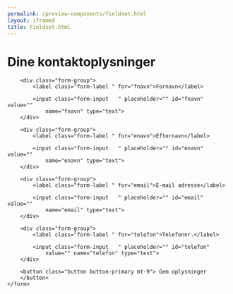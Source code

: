 ```yaml
--- 
permalink: /preview-components/fieldset.html
layout: iframed 
title: Fieldset.html
---
```

<div class="container">
    <h1 class="h2">Dine kontaktoplysninger</h1>
    <form>

        <div class="form-group">
            <label class="form-label " for="fnavn">Fornavn</label>

            <input class="form-input   " placeholder="" id="fnavn" value=""
                name="fnavn" type="text">
        </div>

        <div class="form-group">
            <label class="form-label " for="enavn">Efternavn</label>

            <input class="form-input   " placeholder="" id="enavn" value=""
                name="enavn" type="text">
        </div>

        <div class="form-group">
            <label class="form-label " for="email">E-mail adresse</label>

            <input class="form-input   " placeholder="" id="email" value=""
                name="email" type="text">
        </div>

        <div class="form-group">
            <label class="form-label " for="telefon">Telefonnr.</label>

            <input class="form-input   " placeholder="" id="telefon"
                value="" name="telefon" type="text">
        </div>

        <button class="button button-primary mt-9"> Gem oplysninger
        </button>
    </form>
</div>